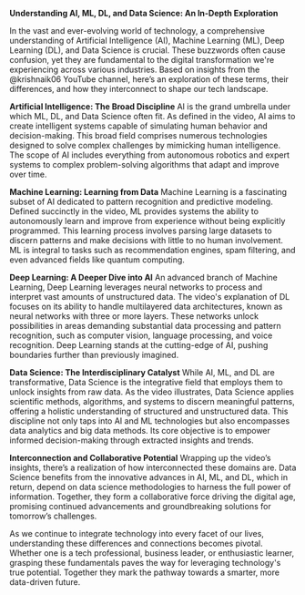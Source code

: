 **Understanding AI, ML, DL, and Data Science: An In-Depth Exploration**

In the vast and ever-evolving world of technology, a comprehensive understanding of Artificial Intelligence (AI), Machine Learning (ML), Deep Learning (DL), and Data Science is crucial. These buzzwords often cause confusion, yet they are fundamental to the digital transformation we're experiencing across various industries. Based on insights from the @krishnaik06 YouTube channel, here’s an exploration of these terms, their differences, and how they interconnect to shape our tech landscape.

**Artificial Intelligence: The Broad Discipline**
AI is the grand umbrella under which ML, DL, and Data Science often fit. As defined in the video, AI aims to create intelligent systems capable of simulating human behavior and decision-making. This broad field comprises numerous technologies designed to solve complex challenges by mimicking human intelligence. The scope of AI includes everything from autonomous robotics and expert systems to complex problem-solving algorithms that adapt and improve over time.

**Machine Learning: Learning from Data**
Machine Learning is a fascinating subset of AI dedicated to pattern recognition and predictive modeling. Defined succinctly in the video, ML provides systems the ability to autonomously learn and improve from experience without being explicitly programmed. This learning process involves parsing large datasets to discern patterns and make decisions with little to no human involvement. ML is integral to tasks such as recommendation engines, spam filtering, and even advanced fields like quantum computing.

**Deep Learning: A Deeper Dive into AI**
An advanced branch of Machine Learning, Deep Learning leverages neural networks to process and interpret vast amounts of unstructured data. The video's explanation of DL focuses on its ability to handle multilayered data architectures, known as neural networks with three or more layers. These networks unlock possibilities in areas demanding substantial data processing and pattern recognition, such as computer vision, language processing, and voice recognition. Deep Learning stands at the cutting-edge of AI, pushing boundaries further than previously imagined.

**Data Science: The Interdisciplinary Catalyst**
While AI, ML, and DL are transformative, Data Science is the integrative field that employs them to unlock insights from raw data. As the video illustrates, Data Science applies scientific methods, algorithms, and systems to discern meaningful patterns, offering a holistic understanding of structured and unstructured data. This discipline not only taps into AI and ML technologies but also encompasses data analytics and big data methods. Its core objective is to empower informed decision-making through extracted insights and trends.

**Interconnection and Collaborative Potential**
Wrapping up the video’s insights, there’s a realization of how interconnected these domains are. Data Science benefits from the innovative advances in AI, ML, and DL, which in return, depend on data science methodologies to harness the full power of information. Together, they form a collaborative force driving the digital age, promising continued advancements and groundbreaking solutions for tomorrow’s challenges.

As we continue to integrate technology into every facet of our lives, understanding these differences and connections becomes pivotal. Whether one is a tech professional, business leader, or enthusiastic learner, grasping these fundamentals paves the way for leveraging technology's true potential. Together they mark the pathway towards a smarter, more data-driven future.